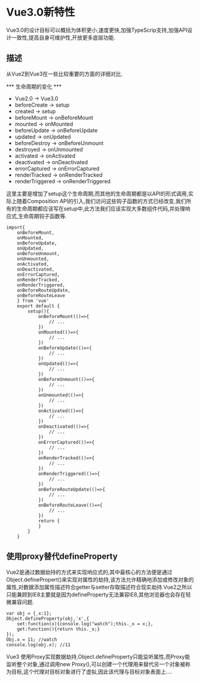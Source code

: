 # Vue3.0新特性
Vue3.0的设计目标可以概括为体积更小,速度更快,加强TypeScrip支持,加强API设计一致性,提高自身可维护性,开放更多底层功能.

## 描述
从Vue2到Vue3在一些比较重要的方面的详细对比.

*** 生命周期的变化 ***
* Vue2.0 -> Vue3.0
* beforeCreate -> setup
* created -> setup
* beforeMount -> onBeforeMount
* mounted -> onMounted
* beforeUpdate -> onBeforeUpdate
* updated -> onUpdated
* beforeDestroy -> onBeforeUnmount
* destroyed -> onUnmounted
* activated -> onActivated
* deactivated -> onDeactivated
* errorCaptured -> onErrorCaptured
* renderTracked -> onRenderTracked
* renderTriggered -> onRenderTriggered

这里主要是增加了setup这个生命周期,而其他的生命周期都是以API的形式调用,实际上随着Composition API的引入,我们访问这些钩子函数的方式已经改变,我们所有的生命周期都应该写在setup中,此方法我们应该实现大多数组件代码,并处理响应式,生命周期钩子函数等.

```
import{
    onBeforeMount,
    onMounted,
    onBeforeUpdate,
    onUpdated,
    onBeforeUnmount,
    onUnmounted,
    onActivated,
    onDeactivated,
    onErrorCaptured,
    onRenderTracked,
    onRenderTriggered,
    onBeforeRouteUpdate,
    onBeforeRouteLeave
    } from 'vue'
    export default {
        setup(){
            onBeforeMount(()=>{
                // ...
            })
            onMounted(()=>{
                // ...
            })
            onBeforeUpdate(()=>{
                // ...
            })
            onUpdated(()=>{
                // ...
            })
            onBeforeUnmount(()=>{
                // ...
            })
            onUnmounted(()=>{
                // ...
            })
            onActivated(()=>{
                // ...
            })
            onDeactivated(()=>{
                // ...
            })
            onErrorCaptured(()=>{
                // ...
            })
            onRenderTracked(()=>{
                // ...
            })
            onRenderTriggered(()=>{
                // ...
            })
            onBeforeRouteUpdate(()=>{
                // ...
            })
            onBeforeRouteLeave(()=>{
                // ...
            })
            return {
            }
        }
    }
```

## 使用proxy替代defineProperty
Vue2是通过数据劫持的方式来实现响应式的,其中最核心的方法便是通过Object.definePropert()来实现对属性的劫持,该方法允许精确地添加或修改对象的属性,对数据添加属性描述符合getter与setter存取描述符合现实劫持.Vue2之所以只能兼顾到IE8主要就是因为defineProperty无法兼容IE8,其他浏览器也会存在轻微兼容问题.

```
var obj = {_x:1};
Object.defineProperty(obj,'x',{
    set:function(x){console.log("watch");this._x = x;},
    get:function(){return this._x;}
});
Obj.x = 11; //watch
console.log(obj.x); //11

```

Vue3 使用Proxy实现数据劫持,Object.defineProperty只能监听属性,而Proxy能监听整个对象,通过调用new Proxy(),可以创建一个代理用来替代另一个对象被称为目标,这个代理对目标对象进行了虚拟,因此该代理与目标对象表面上....
